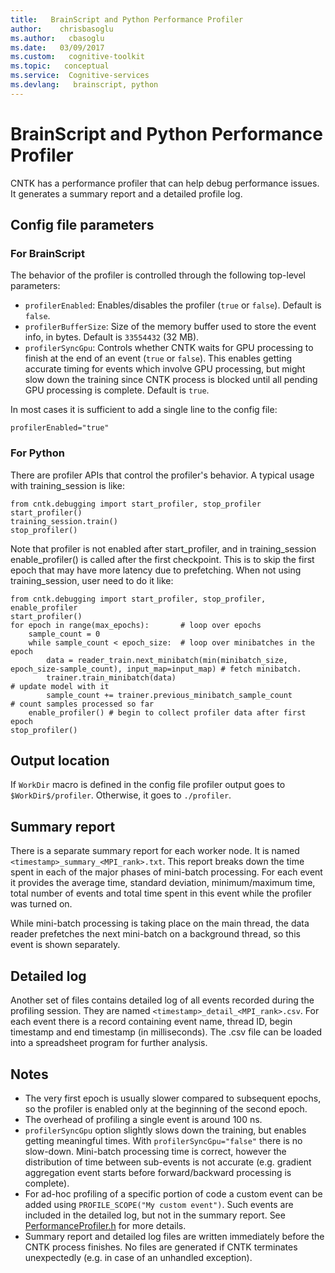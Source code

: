 ```yaml
---
title:   BrainScript and Python Performance Profiler
author:    chrisbasoglu
ms.author:   cbasoglu
ms.date:   03/09/2017
ms.custom:   cognitive-toolkit
ms.topic:   conceptual
ms.service:  Cognitive-services
ms.devlang:   brainscript, python
---
```


# BrainScript and Python Performance Profiler


CNTK has a performance profiler that can help debug performance issues. It generates a summary report and a detailed profile log.

## Config file parameters

### For BrainScript

The behavior of the profiler is controlled through the following top-level parameters:
* `profilerEnabled`: Enables/disables the profiler (`true` or `false`). Default is `false`.
* `profilerBufferSize`: Size of the memory buffer used to store the event info, in bytes. Default is `33554432` (32 MB).
* `profilerSyncGpu`: Controls whether CNTK waits for GPU processing to finish at the end of an event (`true` or `false`). This enables getting accurate timing for events which involve GPU processing, but might slow down the training since CNTK process is blocked until all pending GPU processing is complete. Default is `true`.

In most cases it is sufficient to add a single line to the config file:

    profilerEnabled="true"
    
### For Python

There are profiler APIs that control the profiler's behavior. A typical usage with training_session is like:

    from cntk.debugging import start_profiler, stop_profiler
    start_profiler()
    training_session.train()
    stop_profiler()

Note that profiler is not enabled after start_profiler, and in training_session enable_profiler() is called after the first checkpoint. This is to skip the first epoch that may have more latency due to prefetching. When not using training_session, user need to do it like:

    from cntk.debugging import start_profiler, stop_profiler, enable_profiler
    start_profiler()        
    for epoch in range(max_epochs):       # loop over epochs
        sample_count = 0
        while sample_count < epoch_size:  # loop over minibatches in the epoch
            data = reader_train.next_minibatch(min(minibatch_size, epoch_size-sample_count), input_map=input_map) # fetch minibatch.
            trainer.train_minibatch(data)                                   # update model with it
            sample_count += trainer.previous_minibatch_sample_count         # count samples processed so far
        enable_profiler() # begin to collect profiler data after first epoch
    stop_profiler()

## Output location

If `WorkDir` macro is defined in the config file profiler output goes to `$WorkDir$/profiler`. Otherwise, it goes to `./profiler`.

## Summary report

There is a separate summary report for each worker node. It is named `<timestamp>_summary_<MPI_rank>.txt`. This report breaks down the time spent in each of the major phases of mini-batch processing. For each event it provides the average time, standard deviation, minimum/maximum time, total number of events and total time spent in this event while the profiler was turned on.

While mini-batch processing is taking place on the main thread, the data reader prefetches the next mini-batch on a background thread, so this event is shown separately.

## Detailed log
Another set of files contains detailed log of all events recorded during the profiling session. They are named `<timestamp>_detail_<MPI_rank>.csv`. For each event there is a record containing event name, thread ID, begin timestamp and end timestamp (in milliseconds). The .csv file can be loaded into a spreadsheet program for further analysis.

## Notes
* The very first epoch is usually slower compared to subsequent epochs, so the profiler is enabled only at the beginning of the second epoch.
* The overhead of profiling a single event is around 100 ns.
* `profilerSyncGpu` option slightly slows down the training, but enables getting meaningful times. With `profilerSyncGpu="false"` there is no slow-down. Mini-batch processing time is correct, however the distribution of time between sub-events is not accurate (e.g. gradient aggregation event starts before forward/backward processing is complete).
* For ad-hoc profiling of a specific portion of code a custom event can be added using `PROFILE_SCOPE("My custom event")`. Such events are included in the detailed log, but not in the summary report. See [PerformanceProfiler.h](https://github.com/Microsoft/CNTK/blob/master/Source/PerformanceProfilerDll/PerformanceProfiler.h) for more details.
* Summary report and detailed log files are written immediately before the CNTK process finishes. No files are generated if CNTK terminates unexpectedly (e.g. in case of an unhandled exception).
